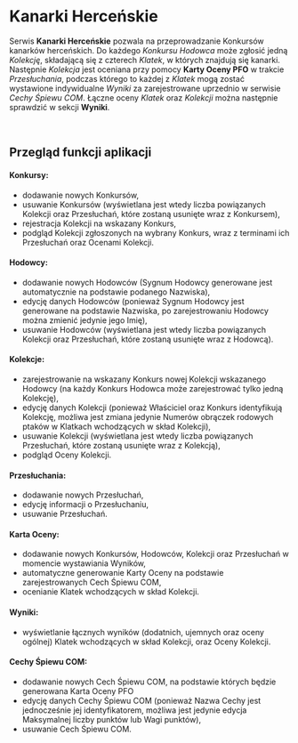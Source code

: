 # Kanarki Herceńskie

Serwis **Kanarki Herceńskie** pozwala na przeprowadzanie Konkursów kanarków herceńskich. Do każdego *Konkursu* *Hodowca* może zgłosić jedną *Kolekcję*, składającą się z czterech *Klatek*, w których znajdują się kanarki. Następnie *Kolekcja* jest oceniana przy pomocy **Karty Oceny PFO** w trakcie *Przesłuchania*, podczas którego to każdej z *Klatek* mogą zostać wystawione indywidualne *Wyniki* za zarejestrowane uprzednio w serwisie *Cechy Śpiewu COM*. Łączne oceny *Klatek* oraz *Kolekcji* można następnie sprawdzić w sekcji **Wyniki**.

<br/>

## Przegląd funkcji aplikacji

#### Konkursy:
- dodawanie nowych Konkursów,
- usuwanie Konkursów (wyświetlana jest wtedy liczba powiązanych Kolekcji oraz Przesłuchań, które zostaną usunięte wraz z Konkursem),
- rejestracja Kolekcji na wskazany Konkurs,
- podgląd Kolekcji zgłoszonych na wybrany Konkurs, wraz z terminami ich Przesłuchań oraz Ocenami Kolekcji.

#### Hodowcy:
- dodawanie nowych Hodowców (Sygnum Hodowcy generowane jest automatycznie na podstawie podanego Nazwiska),
- edycję danych Hodowców (ponieważ Sygnum Hodowcy jest generowane na podstawie Nazwiska, po zarejestrowaniu Hodowcy można zmienić jedynie jego Imię),
- usuwanie Hodowców (wyświetlana jest wtedy liczba powiązanych Kolekcji oraz Przesłuchań, które zostaną usunięte wraz z Hodowcą).

#### Kolekcje:
- zarejestrowanie na wskazany Konkurs nowej Kolekcji wskazanego Hodowcy (na każdy Konkurs Hodowca może zarejestrować tylko jedną Kolekcję),
- edycję danych Kolekcji (ponieważ Właściciel oraz Konkurs identyfikują Kolekcję, możliwa jest zmiana jedynie Numerów obrączek rodowych ptaków w Klatkach wchodzących w skład Kolekcji),
- usuwanie Kolekcji (wyświetlana jest wtedy liczba powiązanych Przesłuchań, które zostaną usunięte wraz z Kolekcją),
- podgląd Oceny Kolekcji.

#### Przesłuchania:
- dodawanie nowych Przesłuchań,
- edycję informacji o Przesłuchaniu,
- usuwanie Przesłuchań.

#### Karta Oceny:
- dodawanie nowych Konkursów, Hodowców, Kolekcji oraz Przesłuchań w momencie wystawiania Wyników,
- automatyczne generowanie Karty Oceny na podstawie zarejestrowanych Cech Śpiewu COM,
- ocenianie Klatek wchodzących w skład Kolekcji.

#### Wyniki:
- wyświetlanie łącznych wyników (dodatnich, ujemnych oraz oceny ogólnej) Klatek wchodzących w skład Kolekcji, oraz Oceny Kolekcji.

#### Cechy Śpiewu COM:
- dodawanie nowych Cech Śpiewu COM, na podstawie których będzie generowana Karta Oceny PFO
- edycję danych Cechy Śpiewu COM (ponieważ Nazwa Cechy jest jednocześnie jej identyfikatorem, możliwa jest jedynie edycja Maksymalnej liczby punktów lub Wagi punktów),
- usuwanie Cech Śpiewu COM.
